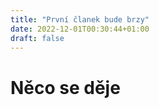 ```yaml
---
title: "První članek bude brzy"
date: 2022-12-01T00:30:44+01:00
draft: false
---
```

# Něco se děje


